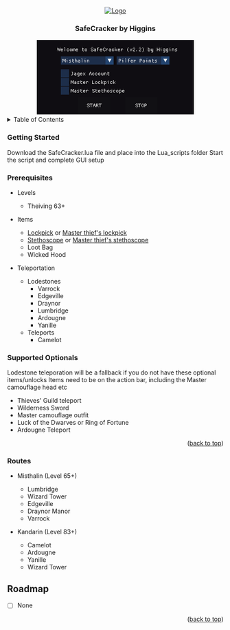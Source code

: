 <a name="readme-top"></a>
<div align="center">
  <a href="https://github.com/higgins-dotcom/lua-scripts">
    <img src="https://media.discordapp.net/attachments/1114353556275871754/1198651901886075050/safe.png?ex=65bfae93&is=65ad3993&hm=782ac0282a719cca740a2dd3cc26def75880cd09309c9a04fc2f4b8f35dada80&=&format=webp&quality=lossless" alt="Logo" width="120" height="120">
  </a>
  <h3 align="center">SafeCracker by Higgins</h3>

  <img src="images/gui.png" alt="Logo">
</div>


<!-- TABLE OF CONTENTS -->
<details>
  <summary>Table of Contents</summary>
  <ol>
    <li>
      <a href="#getting-started">Getting Started</a>
      <ul>
        <li><a href="#prerequisites">Prerequisites</a></li>
        <li><a href="#supported-optionals">Supported Optionals</a></li>
      </ul>
    </li>
    <li><a href="#routes">Routes</a></li>
    <li><a href="#roadmap">Roadmap</a></li>
  </ol>
</details>

### Getting Started

Download the SafeCracker.lua file and place into the Lua_scripts folder
Start the script and complete GUI setup

### Prerequisites

- Levels
  - Theiving 63+

- Items
    - <a href="https://dereferer.me/?https://runescape.wiki/w/Lockpick">Lockpick</a> or <a href="https://dereferer.me/?https://runescape.wiki/w/Master_thief%27s_Lockpick">Master thief's lockpick</a>
    - <a href="https://dereferer.me/?https://runescape.wiki/w/Stethoscope">Stethoscope</a> or <a href="https://dereferer.me/?https://runescape.wiki/w/Master_thief%27s_stethoscope">Master thief's stethoscope</a>
    - Loot Bag
    - Wicked Hood

- Teleportation
  - Lodestones
    - Varrock
    - Edgeville
    - Draynor
    - Lumbridge
    - Ardougne
    - Yanille
  - Teleports
    - Camelot

### Supported Optionals

Lodestone teleporation will be a fallback if you do not have these optional items/unlocks
Items need to be on the action bar, including the Master camouflage head etc

- Thieves' Guild teleport
- Wilderness Sword
- Master camouflage outfit
- Luck of the Dwarves or Ring of Fortune
- Ardougne Teleport

<p align="right">(<a href="#readme-top">back to top</a>)</p>

### Routes

- Misthalin (Level 65+)
  - Lumbridge
  - Wizard Tower
  - Edgeville
  - Draynor Manor
  - Varrock

- Kandarin (Level 83+)
  - Camelot
  - Ardougne
  - Yanille
  - Wizard Tower

## Roadmap

- [ ] None

<p align="right">(<a href="#readme-top">back to top</a>)</p>